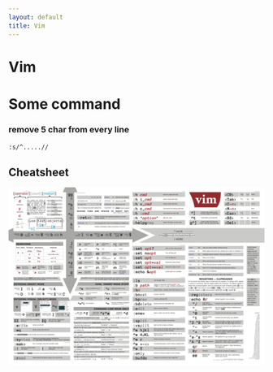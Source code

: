 ```yaml
---
layout: default
title: Vim
---
```

# Vim
# Some command 
### remove 5 char from every line
```vim
:s/^.....//
```



## Cheatsheet
![vim cheatsheet](media/vim_cheatsheet.png)

